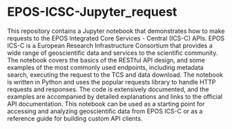 # EPOS-ICSC-Jupyter_request
This repository contains a Jupyter notebook that demonstrates how to make requests to the EPOS Integrated Core Services - Central (ICS-C) APIs. EPOS ICS-C is a European Research Infrastructure Consortium that provides a wide range of geoscientific data and services to the scientific community. The notebook covers the basics of the RESTful API design, and some examples of the most commonly used endpoints, including metadata search, executing the request to the TCS and data download. The notebook is written in Python and uses the popular requests library to handle HTTP requests and responses. The code is extensively documented, and the examples are accompanied by detailed explanations and links to the official API documentation. This notebook can be used as a starting point for accessing and analyzing geoscientific data from EPOS ICS-C or as a reference guide for building custom API clients. 